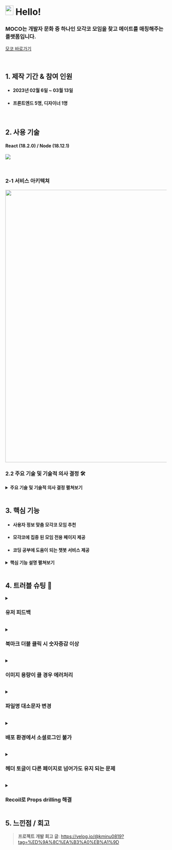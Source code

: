 # <img src="https://user-images.githubusercontent.com/112860405/224942152-c485de5b-6ed9-4a31-b208-a4e7b7a34ed5.png" width="25" height="30"> Hello!

 ### MOCO는 개발자 문화 중 하나인 모각코 모임을 찾고 메이트를 매칭해주는 플랫폼입니다.
 [모코 바로가기](https://mo-co.vercel.app/)

</br>

## 1. 제작 기간 & 참여 인원
- #### 2023년 02월 6일 ~ 03월 13일
- #### 프론트엔드 5명, 디자이너 1명


<br/>

## 2. 사용 기술
#### React (18.2.0) / Node (18.12.1) 

![](https://user-images.githubusercontent.com/112860405/224952206-a50c71a9-bb79-4bf1-9926-e0aa68c9048f.png)

</br>

### 2-1 서비스 아키텍쳐

<img width="850" src="https://user-images.githubusercontent.com/112860405/224951868-727b75ec-951a-46d3-a940-c610d6255e9e.png">

### 2.2 주요 기술 및 기술적 의사 결정 🛠️
<details>
<summary><b>주요 기술 및 기술적 의사 결정 펼쳐보기</b></summary>
<div markdown="1">
  
 ## React Query 
   ### 도입 배경
  - #### 파이어베이스 API로 서버데이터를 가져와야 함
  - #### 하지만 여러 컴포넌트에서 따로 요청하면 필요 이상으로 데이터 요청을 하게 됨
  
   ### 장정
  - ####  비동기 통신에 특화되어 예외 처리가 쉬움
  - ####  캐싱 기능을 이용해 데이터 요청을 최소화 할 수 있음  
  
  </br>
  
   ## Recoil 
   ### 도입 배경
  - #### 컴포넌트가 세분화 되고 계층이 깊어짐에 따라 Props Drilling 발생
  - #### 어디에 어떤 상태가 정의되어 있는지 알기 어려워 유지-보수 곤란
  - #### 서버 데이터 외 전역에서 접근 가능한 상태가 필요해짐 ( 로그인 상태 추적 )
  
   ### 기술 선정 
   #### Redux
  - #### 보일러 플레이트 코드가 길어 다루기 힘듦  
  - #### 보다 더 간편한 것을 원했으며 시간 관계상 빠르게 정리할 수 있는 상태 관리 라이브러리를 찾아야 했음으로 패스함
  
   #### Recoil
  - #### 전역 상태 세팅에 필요한 코드 매우 짧음
  - #### useState와 비슷해 사용 장벽이 낮음
  
  </br>
  
## Antd Design
### 도입 배경
- #### 프로젝트 초반에 프로젝트 기획 및 디자인 최종 결정이 미뤄짐에 따라 빠르게 UI를 구현할 수 있는 수단이 필요했음
  
  </br>
  
## Quill
### 도입 배경
- #### 사용자들이 댓글보다는 비교적 긴 텍스트를 작성할 것으로 예상했고, textarea를 사용할 때보다 텍스트 작성 경험을 좋게 만들어줄 기술이 필요했음


 </div>
</details> 

</br>

## 3. 핵심 기능
- ####  사용자 정보 맞춤 모각코 모임 추천
- ####  모각코에 집중 된 모임 전용 페이지 제공
- #### 코딩 공부에 도움이 되는 챗봇 서비스 제공 

<details>
<summary><b>핵심 기능 설명 펼쳐보기</b></summary>
<div markdown="1">

### 3.1 모각코 모임 추천
<img width="450"  src="https://user-images.githubusercontent.com/112860405/224992808-840c3714-a119-42ef-a4c3-3d603c11c5af.png">
 </br>
<img width="510"  src="https://user-images.githubusercontent.com/112860405/224996128-6c14de32-959b-4a77-8fcb-255fc2d0d57f.png">

 </br>
 
- **유저 정보 필터링** :pushpin: [코드 확인](https://github.com/nbc-moco/mo-co/blob/a94a75821dc57cdd416a34159fc5e29911a114ef/src/components/home/meeting/TechStackMeeting.jsx#L26)
  - #### 전체 모임리스트 중 내가 선택한 정보와 일치한 스택이 있으면 추천해줌
  - #### 내가 선택한 정보와 일치한 모임이 없을 경우와 정보를 등록하지 않았을 경우에는 예외처리 해줌 


</br>

### 3.2 팀원 수락, 강퇴
<img width="706" alt="스크린샷 2023-03-14 212904" src="https://user-images.githubusercontent.com/112860405/225001262-0c0cc70f-1511-4f3e-ad34-0e54c4e8e5ad.png">

</br>

- **팀원 멤버 정보** :pushpin: [코드 확인](https://github.com/nbc-moco/mo-co/blob/a94a75821dc57cdd416a34159fc5e29911a114ef/src/components/teamPage/teamPageConfirm/CustomConfirmUI.jsx#L51)
  - #### 수락할 경우 해당 팀원의 isWait를 false로 바꿔 팀 멤버가 됨
  - #### 거절할 경우 해당 팀원을 제외한 다른 멤버들의 정보를 넣어줘서 해당 팀원의 정보를 DB에서 제외시킴

</br>

### 3.3 실시간 채팅
<img width="700" alt="스크린샷 2023-03-14 212538" src="https://user-images.githubusercontent.com/112860405/225000429-75b5d05b-505b-47ce-b8af-3ee15edf00c6.png">

</br>

- **채팅 정보 데이터 올리기** :pushpin: [코드 확인](https://github.com/nbc-moco/mo-co/blob/a94a75821dc57cdd416a34159fc5e29911a114ef/src/components/teamPage/chat/MemberChatingRoom.jsx#L82)
  - #### 채팅을 하는 사용자의 정보를 DB에 올림
  - #### UID 값을 이용해 사용자를 구분하여 채팅 BOX 색깔을 다르게 나타나게 함 
  - #### Firebase의 onSnapshot 메서드를 이용해서 실시간으로 업데이트 가능 :pushpin: [문서 참조](https://firebase.google.com/docs/firestore/query-data/listen)

</br>

### 3.4 Moco 챗
<img width="250" alt="스크린샷 2023-03-14 220402" src="https://user-images.githubusercontent.com/112860405/225009708-f3a652b8-511a-406c-a329-b3d1b8fb0093.png">

</br>

- **Chat GPT 오픈 소스 이용** :pushpin: [코드 확인](https://github.com/nbc-moco/mo-co/blob/a94a75821dc57cdd416a34159fc5e29911a114ef/src/components/mocoChat/ChatWindow.jsx#L53)
  - #### 서비스 의도에 맞게 옵션을 정해줌 (model, tokens 등)
  - #### try - catch로 해당 데이터를 받고, 에러 처리를 해줌 :pushpin: [문서 참조](https://github.com/openai/openai-node)


</div>
</details>

</br>

## 4. 트러블 슈팅 :rotating_light:

<details>
<summary><h3>유저 피드백</h3></summary>
<div markdown="1">

![Untitled (1)](https://user-images.githubusercontent.com/112860405/225014904-e249411f-bb18-401f-b591-6bc267d51477.png)
### 문제점
- #### 구체적인 반응형 UI를 고려하지 못 함
- #### 배포 된 환경에서 안되는 기능을 인지하지 못 했음

### 해결
 - #### 유저 피드백들을 모아서 노션을 이용해 팀원들과 하나씩 개선함
1. #### 화면 크기에 따라 UI 깨짐 현상을 미디어쿼리를 이용해 해결 
      - #### 처음 기획부터 모바일까지는 고려하지 못해 페이지마다 모바일까지 안되는 경우도 있지만, 태블릿까지는 되도록 작업했다.
![chrome-capture-2023-2-17](https://user-images.githubusercontent.com/112860405/225838200-d488b370-6d1f-4239-a50a-7fb075e3fbdd.gif)

2. #### 채팅시 스크롤 자동으로 내려가게 하기 :pushpin: [코드 확인](https://github.com/Minwoozzang/mo-co/blob/a3dacff65fb78eaf0440e86fecb1ec0f47eceba6/src/components/teamPage/chat/MessageBox.jsx#L20)
      - #### 처음에는 window 함수에 직접 접근해서 scroll 이벤트를 하려 했으나 구현이 쉽지 않았다.
      - #### React hook의 useRef를 이용하니 해당 위치에서 스크롤 이벤트가 되도록 쉽게 구현이 가능했다.
![chrome-capture-2023-2-17 (1)](https://user-images.githubusercontent.com/112860405/225839101-63f3b0af-c66c-46f9-a9e7-6f2730b303a4.gif)
 
```jsx
   useEffect(() => {
    if (scrollRef.current) {
      scrollRef.current.scrollIntoView({ behavior: 'smooth' });
    }
  }, []);
```

3. #### 모임 글이 없을 경우 화면 UI 예외 처리
     - #### 사용자의 편의를 위해 모임글이 없다는 UI를 넣어줬다.
     - #### 로그인을 안할 경우와 맞춤 정보를 등록하지 않을 경우 모임 리스트에 모자이크를 해줌으로써 사용자가 해당 서비스에 접근하도록 유도했다.
 <img width="734" alt="스크린샷 2023-03-17 172526" src="https://user-images.githubusercontent.com/112860405/225852003-29d068f3-8fb0-499f-865d-18c6c0fae03b.png">

 
4. #### 팀 모임 폭파시 해당 게시글도 삭제 :pushpin: [코드 확인](https://github.com/Minwoozzang/mo-co/blob/2e1946cf8f1fc699ad72d0b01ac1bc5bd1e955af/src/components/teamPage/TeamManage.jsx#L162)
     - #### 팀 폭파에도 불구하고 게시글이 남아있어서 다른 유저들이 해당 게시글에 댓글을 쓰거나 참여신청을 할 수 있었다.
     - #### 방장이 모임 폭파를 누를 경우 DB의 게시글까지도 같이 삭제를 해줬다.  
 
 ```jsx
   // 모임 폭파하기(방장)
  const deactivateRoom = async () => {
    const leaderCancelHandler = async (onClose) => {
      try {
        await deleteDoc(doc(db, 'teamPage', teamLocationID));
      } catch (error) {
        toast.warn('다시 시도해주세요');
      }
      await deleteDoc(doc(db, 'teamChat', teamLocationID));

      await updateDoc(doc(db, 'user', authService.currentUser.uid), {
        teamID: myInfo,
      });
      await deleteDoc(doc(db, 'post', teamPost));

      onClose();
      window.location.replace('/');
    };
 ```
 
5. #### 모임 수정시 이전 페이지로 이동 
     - #### 모임 수정 페이지를 게시글 페이지와 팀페이지에서 공용으로 사용했기 때문에 수정하기 클릭 후 navigate의 문제가 있었다.
     - #### 예) 팀 페이지 에서 모임 수정 -> 게시글 페이지로 이동 됨
     - #### useNavigate(-1)을 해줄 경우 내가 왔던 페이지로 돌아간다.
</div>
</details>

</br>

<details>
<summary><h3>북마크 더블 클릭 시 숫자증감 이상</h3></summary>
<div markdown="1">

### 문제점
- #### 북마크 클릭 연타 시 숫자증감 이상
- #### 북마크 연타 시에 내부 로직에서 발생하는 이상
 ![제목 없는 디자인 (5)](https://user-images.githubusercontent.com/112860405/225841637-fbb775a2-bb0c-4768-bc00-114a4cad393c.gif)


### 해결
 - #### debounce 함수를 만들어 더블클릭 방지 및 usecallback 의 디펜던시 배열에 bookmark 입력 :pushpin: [코드 확인](https://github.com/nbc-moco/mo-co/blob/a94a75821dc57cdd416a34159fc5e29911a114ef/src/shared/CardSection.jsx#L22)
 - #### setTimeout과 clearTimeout을 이용해 마지막으로 처리된 이벤트 받게 함
![제목 없음 (1080 × 600px)](https://user-images.githubusercontent.com/112860405/225841802-4d72d4ad-31a6-474b-b583-85e90e099ac0.gif)

 
 
</div>
</details>

</br>

<details>
<summary><h3>이미지 용량이 클 경우 에러처리</h3></summary>
<div markdown="1">

### 문제점
 <img width="370" alt="스크린샷 2023-03-10 152542" src="https://user-images.githubusercontent.com/112860405/225030688-eefe6726-5c93-4c6a-b9c1-a666e2cf0bfd.png">

- #### 프로필 이미지의 용량이 클 경우 채팅시 속도가 느려지고 DB 용량 경고 에러 뜸
- #### 과도한 프로필 이미지 용량
    - #### 돈을 주고 DB 용량을 늘릴 수도 있었으나 팀원들과 회의하여 프로필 이미지를 줄이고자 결정했다. 
### 해결
 <img width="370" alt="스크린샷 2023-03-10 152654" src="https://user-images.githubusercontent.com/112860405/225030941-0c4d50f3-e39c-499f-aac1-4bae6dab112e.png">

 - #### 프로필 이미지 변경할 때 이미지 용량에 조건을 걸어줌 :pushpin: [코드 확인](https://github.com/nbc-moco/mo-co/blob/a94a75821dc57cdd416a34159fc5e29911a114ef/src/components/mypage/profile/Profile.jsx#L137)
 
- #### :pushpin: [참조](https://redcow77.tistory.com/561)
 
</div>
</details>

</br>

<details>
<summary><h3>파일명 대소문자 변경</h3></summary>
<div markdown="1">

### 문제점
 <img width="700" alt="스크린샷 2023-03-14 233015" src="https://user-images.githubusercontent.com/112860405/225033547-f4466f04-f1bb-4bb2-910d-59809bb2a3b9.png">

 
- #### vercel에서 배포가 되지 않으며, 팀원들의 파일에서도 경로 에러가 발생
- #### 폴더와 파일 대소문자 변환을 깃허브가 인식하지 못함 
- #### 프로젝트 초중반에 에러를 해결하지 못 해 저장소를 옮기는 일도 있었음  
    - #### 하지만 추후에 똑같은 실수가 벌어지게 됨에 따라 팀원 모두가 저장소를 옮기는 것이 아닌 근본적인 에러를 해결하는데에 노력을 했다.
### 해결
 
 ```jsx
 git config core.ignorecase false
 ``` 
 - #### 명령어를 입력하여 대소문자를 무시하지 않도록 설정함


</div>
</details>

</br>

<details>
<summary><h3>배포 환경에서 소셜로그인 불가</h3></summary>
<div markdown="1">

### 문제점
- #### 로컬에서는 작동이 잘 되지만 배포 된 사이트에서는 소셜로그인이 안됨
- #### 대다수 유저 피드백에서 이와 관련된 문제를 제기함 

### 해결

- #### Firebase에서 배포된 도메인 주소를 등록
- #### :pushpin: [참조](https://velog.io/@renovatio_hyuns/%EC%95%B1-%EB%B0%B0%ED%8F%AC-%ED%9B%84-Google-%EC%86%8C%EC%85%9C%EB%A1%9C%EA%B7%B8%EC%9D%B8%EC%9D%B4-%EC%95%88%EB%90%98%EB%8A%94-%ED%98%84%EC%83%81)

</div>
</details>

</br>

<details>
<summary><h3>헤더 토글이 다른 페이지로 넘어가도 유지 되는 문제</h3></summary>
<div markdown="1">

### 문제점
 
- #### 헤더 아이콘 클릭 후 다른 페이지로 넘어가면 토글이 그대로 남아있음 (UI, UX 둘다 문제)
- #### 클릭을 해줘야만 토글이 닫힘 (state 값이 헤더에 국한되어 있어 헤더가 아닌 다른 곳을 클릭 했을 시 토글이 닫히기 원했음)
 
<details>
<summary><b>기존 코드</b></summary>
<div markdown="1">
 
 ```jsx
 // 드랍다운
const [dropDownClick, setDropDownClick] = useState(false);
const dropDownHandler = () => {
    if (dropDownClick === false) {
      setDropDownClick(true);
    } else {
      setDropDownClick(false);
    }
  };
 ```
 </div>
</details>
 
### 해결

 - #### useState로 관리하던 토글을 헤더에 국한되는 것이 아니라 Recoil을 이용해 최상위 div에 토글 state 값을 적용시킴으로써 해결
 - #### 전역 저장소 설정 :pushpin: [코드 확인](https://github.com/nbc-moco/mo-co/blob/a94a75821dc57cdd416a34159fc5e29911a114ef/src/recoil/headerToggleState.js#L1)
 

#### 해당 컴포넌트 최상위 div에 적용

 ```jsx
import headerToggle from '../../recoil/headerToggleState';
// recoil 전역에서 가져오기
const [dropDownClick, setDropDownClick] = useRecoilState(headerToggle);

return (
  <FullScreen onClick={() => setDropDownClick(false)}>
    <HomeBanner />
    <MainBackground>
 ```

</div>
</details>

</br>
 
 <details>
<summary><h3>Recoil로 Props drilling 해결</h3></summary>
<div markdown="1">

### 문제점
 
- #### 컴포넌트마다 유저에 대한 정보를 불러옴
- #### 코드가 길어져 가독성에 좋지 않음
 ```jsx
   const getUserStackInfo = () => {
    const q = query(
      collection(db, 'user'),
      where('uid', '==', authService.currentUser.uid),
    );
    const unsubscribe = onSnapshot(q, (snapshot) => {
      const newInfo = snapshot.docs.map((doc) => ({
        id: doc.id,
        ...doc.data(),
      }));
      setProfileUserInfo(newInfo);
    });
    return unsubscribe;
  };
 ```
### 해결
- #### 전역 저장소에서 가져옴으로써 가독성을 높힘 
```jsx 
import authState from '../../../recoil/authState';

const AddInfoModal = () => {
  const user = useRecoilValue(authState);
```
- #### Props Drilling 해소, 코드 335줄 감소
  ![Untitled](https://user-images.githubusercontent.com/112860405/224967959-e925fa86-941d-4f2e-aaef-d2c024940454.png)
- #### 전역적 로그인 상태 추적
 
</div>
</details>

## 5. 느낀점 / 회고
> **프로젝트 개발 회고 글**: https://velog.io/@kminu0819?tag=%ED%9A%8C%EA%B3%A0%EB%A1%9D
